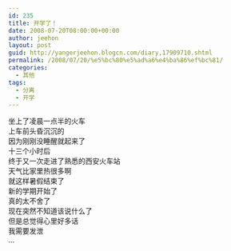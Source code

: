 ```yaml
---
id: 235
title: 开学了！
date: 2008-07-20T08:00:00+00:00
author: jeehon
layout: post
guid: http://yangerjeehon.blogcn.com/diary,17909710.shtml
permalink: /2008/07/20/%e5%bc%80%e5%ad%a6%e4%ba%86%ef%bc%81/
categories:
  - 其他
tags:
  - 分离
  - 开学
---
```

坐上了凌晨一点半的火车  
上车前头昏沉沉的  
因为刚刚没睡醒就起来了  
十三个小时后  
终于又一次走进了熟悉的西安火车站  
天气比家里热很多啊  
就这样暑假结束了  
新的学期开始了  
真的太不舍了  
现在突然不知道该说什么了  
但是总觉得心里好多话  
我需要发泄  
&#8230;